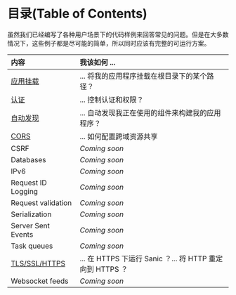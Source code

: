 # 目录(Table of Contents)

虽然我们已经编写了各种用户场景下的代码样例来回答常见的问题。但是在大多数情况下，这些例子都是尽可能的简单，所以同时应该有完整的可运行方案。

|                  内容                  |                  我该如何 ...                          |
|:--------------------------------------|:-------------------------------------------------------|
| [应用挂载](./mounting.md)              | ... 将我的应用程序挂载在根目录下的某个路径？              |
| [认证](./authentication.md)            | ... 控制认证和权限？                                    |
| [自动发现](./autodiscovery.md)         | ... 自动发现我正在使用的组件来构建我的应用程序？           |
| [CORS](./cors.md)                     | ... 如何配置跨域资源共享                                 |
| CSRF                                  | *Coming soon*                                          |
| Databases                             | *Coming soon*                                          |
| IPv6                                  | *Coming soon*                                          |
| Request ID Logging                    | *Coming soon*                                          |
| Request validation                    | *Coming soon*                                          |
| Serialization                         | *Coming soon*                                          |
| Server Sent Events                    | *Coming soon*                                          |
| Task queues                           | *Coming soon*                                          |
| [TLS/SSL/HTTPS](./tls.md)             | ... 在 HTTPS 下运行 Sanic ？... 将 HTTP 重定向到 HTTPS ？|
| Websocket feeds                       | *Coming soon*                                          |


